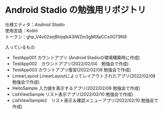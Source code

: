 # Android Stadio の勉強用リポジトリ

仕様エディタ：*Android Stadio*<br>
使用言語：*Kotlin*<br>
トークン：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

入っているもの<br>
- TestApp001 カウントアプリ (Android Stadioの環境構築時に作成)
- TestApp002　カウントアプリ(2022/02/04　勉強会で作成)
- TestApp003 カウントアプリ復習(2022/02/08 勉強会で作成)
- LinearLayout LinearLayoutによってレイアウトされたアプリ(2022/02/08 勉強会で作成)
- HelloSample 入力値を表示するアプリ(2022/02/08 勉強会で作成)
- ListViewSample リスト表示アプリ(2022/02/10 勉強会で作成)
- ListViewSample2　リスト表示＆確認メニューアプリ(2022/02/10 勉強会で作成)
